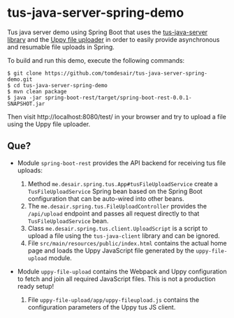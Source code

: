 # tus-java-server-spring-demo
Tus java server demo using Spring Boot that uses the [tus-java-server library](https://github.com/tomdesair/tus-java-server/) and the [Uppy file uploader](https://uppy.io/) in order to easily provide asynchronous and resumable file uploads in Spring.

To build and run this demo, execute the following commands:

```
$ git clone https://github.com/tomdesair/tus-java-server-spring-demo.git
$ cd tus-java-server-spring-demo
$ mvn clean package
$ java -jar spring-boot-rest/target/spring-boot-rest-0.0.1-SNAPSHOT.jar
```

Then visit http://localhost:8080/test/ in your browser and try to upload a file using the Uppy file uploader.

## Que?
* Module `spring-boot-rest` provides the API backend for receiving tus file uploads:
    1. Method `me.desair.spring.tus.App#tusFileUploadService` create a `TusFileUploadService` Spring bean based on the Spring Boot configuration that can be auto-wired into other beans.
    1. The `me.desair.spring.tus.FileUploadController` provides the `/api/upload` endpoint and passes all request directly to that `TusFileUploadService` bean.
    1. Class `me.desair.spring.tus.client.UploadScript` is a script to upload a file using the `tus-java-client` library and can be ignored.
    1. File `src/main/resources/public/index.html` contains the actual home page and loads the Uppy JavaScript file generated by the `uppy-file-upload` module.

* Module `uppy-file-upload` contains the Webpack and Uppy configuration to fetch and join all required JavaScript files. This is not a production ready setup! 
    1. File `uppy-file-upload/app/uppy-fileupload.js` contains the configuration parameters of the Uppy tus JS client.